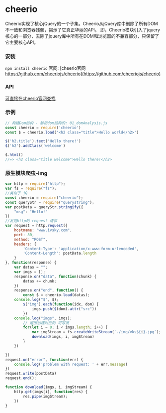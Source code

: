 # cheerio #
Cheerio实现了核心jQuery的一个子集。Cheerio从jQuery库中删除了所有DOM不一致和浏览器残骸，揭示了它真正华丽的API。
即，Cheerio模块引入了jquery核心的一部分，去除了jquery库中所有在DOM和浏览器的不兼容部分，只保留了它主要核心API。

### 安装
`npm install cheerio`
官网: [cheerio官网 https://github.com/cheeriojs/cheerio](https://github.com/cheeriojs/cheerio)

### API
[可直接在cheerio官网查找](https://github.com/cheeriojs/cheerio)

### 示例
```js
// 构建Dom结构 - 解析dom结构的: 01_domAnalysis.js
const cheerio = require('cheerio')
const $ = cheerio.load('<h2 class="title">Hello world</h2>')

$('h2.title').text('Hello there!')
$('h2').addClass('welcome')

$.html()
//=> <h2 class="title welcome">Hello there!</h2>
```

### 原生模块爬虫-img
```js
var http = require("http");
var fs = require("fs");
//类似于 jQ
const cheerio = require("cheerio");
const queryStr = require("querystring");
var postData = queryStr.stringify({
	"msg": "Hello!"
})
//发送http的 request 请求
var request = http.request({
	hostname: "www.ivsky.com",
	port: 80,
	method: "POST",
	headers: {
		'Content-Type': 'application/x-www-form-urlencoded',
		'Content-Length': postData.length
	}
}, function(response) {
	var datas = "";
	var imgs = [];
	response.on("data", function(chunk) {
		datas += chunk;
	})
	response.on("end", function() {
		const $ = cheerio.load(datas);
    console.log("$", $);
		$("img").each(function(idx, dom) {
			imgs.push($(dom).attr("src"))
		})
    console.log("imgs", imgs);
		// 遍历创建对应的 可写流
		for(let i = 0; i < imgs.length; i++) {
			var imgStream = fs.createWriteStream(`./img/vks${i}.jpg`);
			download(imgs, i, imgStream)
		}
	})

})
request.on("error", function(err) {
	console.log('problem with request: ' + err.message)
})
request.write(postData)
request.end();

function download(imgs, i, imgStream) {
	http.get(imgs[i], function(res) {
		res.pipe(imgStream);
	})
}
```
